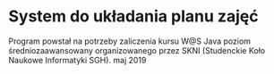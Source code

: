 # System do układania planu zajęć
Program powstał na potrzeby zaliczenia kursu W@S Java poziom średniozaawansowany organizowanego przez SKNI (Studenckie Koło Naukowe Informatyki SGH).
maj 2019 
